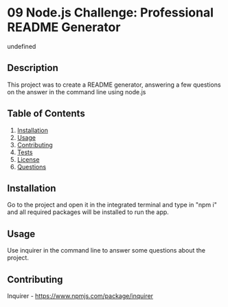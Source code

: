 # 09 Node.js Challenge: Professional README Generator

undefined

## Description

This project was to create a README generator, answering a few questions on the answer in the command line using node.js 

## Table of Contents

1. [Installation](#installation)
2. [Usage](#usage)
3. [Contributing](#contributing)
4. [Tests](#tests)
5. [License](#license)
6. [Questions](#questions)

## Installation

Go to the project and open it in the integrated terminal and type in "npm i" and all required packages will be installed to run the app.

## Usage

Use inquirer in the command line to answer some questions about the project.

## Contributing

Inquirer - https://www.npmjs.com/package/inquirer



